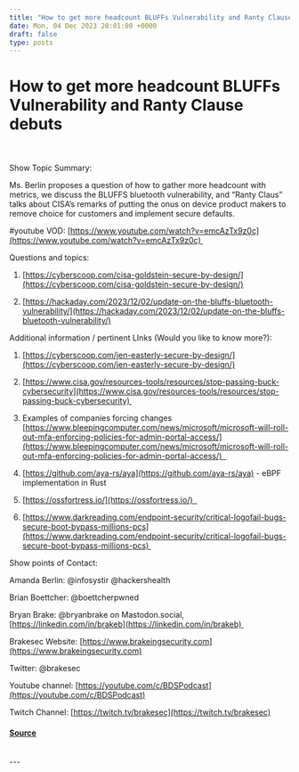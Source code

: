 ```yaml
---
title: "How to get more headcount BLUFFs Vulnerability and Ranty Clause debuts"
date: Mon, 04 Dec 2023 20:01:00 +0000
draft: false
type: posts
---
```

# How to get more headcount BLUFFs Vulnerability and Ranty Clause debuts

<br/>

<br/>
Show Topic Summary:

Ms. Berlin proposes a question of how to gather more headcount with metrics, we discuss the BLUFFS bluetooth vulnerability, and “Ranty Claus” talks about CISA’s remarks of putting the onus on device product makers to remove choice for customers and implement secure defaults.

#youtube VOD: [https://www.youtube.com/watch?v=emcAzTx9z0c](https://www.youtube.com/watch?v=emcAzTx9z0c) 

Questions and topics:

1.  [https://cyberscoop.com/cisa-goldstein-secure-by-design/](https://cyberscoop.com/cisa-goldstein-secure-by-design/)
    
2.  [https://hackaday.com/2023/12/02/update-on-the-bluffs-bluetooth-vulnerability/](https://hackaday.com/2023/12/02/update-on-the-bluffs-bluetooth-vulnerability/)
    

Additional information / pertinent LInks (Would you like to know more?):

1.  [https://cyberscoop.com/jen-easterly-secure-by-design/](https://cyberscoop.com/jen-easterly-secure-by-design/)  
      
    
2.  [https://www.cisa.gov/resources-tools/resources/stop-passing-buck-cybersecurity](https://www.cisa.gov/resources-tools/resources/stop-passing-buck-cybersecurity) 
    
3.  Examples of companies forcing changes [https://www.bleepingcomputer.com/news/microsoft/microsoft-will-roll-out-mfa-enforcing-policies-for-admin-portal-access/](https://www.bleepingcomputer.com/news/microsoft/microsoft-will-roll-out-mfa-enforcing-policies-for-admin-portal-access/)  
    
4.  [https://github.com/aya-rs/aya](https://github.com/aya-rs/aya) \- eBPF implementation in Rust
    
5.  [https://ossfortress.io/](https://ossfortress.io/)  
    
6.  [https://www.darkreading.com/endpoint-security/critical-logofail-bugs-secure-boot-bypass-millions-pcs](https://www.darkreading.com/endpoint-security/critical-logofail-bugs-secure-boot-bypass-millions-pcs) 
    

  
  

Show points of Contact:

Amanda Berlin: @infosystir @hackershealth 

Brian Boettcher: @boettcherpwned

Bryan Brake: @bryanbrake on Mastodon.social, [https://linkedin.com/in/brakeb](https://linkedin.com/in/brakeb) 

Brakesec Website: [https://www.brakeingsecurity.com](https://www.brakeingsecurity.com)

Twitter: @brakesec 

Youtube channel: [https://youtube.com/c/BDSPodcast](https://youtube.com/c/BDSPodcast)

Twitch Channel: [https://twitch.tv/brakesec](https://twitch.tv/brakesec)

#### [Source](http://brakeingsecurity.com/how-to-get-more-headcount-bluffs-vulnerability-and-ranty-clause-debuts)

<br/>
---
